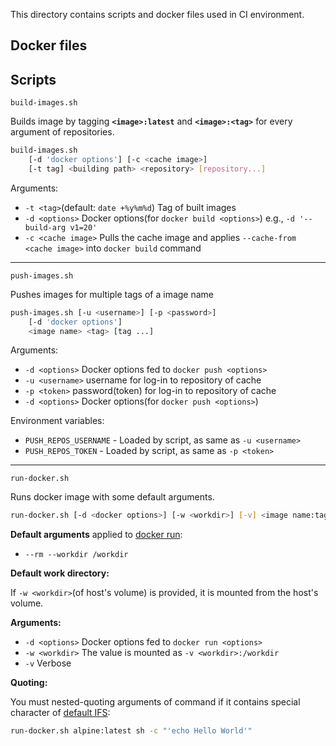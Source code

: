 This directory contains scripts and docker files used in CI environment.

## Docker files

## Scripts

`build-images.sh`

Builds image by tagging **`<image>:latest`** and **`<image>:<tag>`** for every argument of repositories.

```bash
build-images.sh
	[-d 'docker options'] [-c <cache image>]
	[-t tag] <building path> <repository> [repository...]
```

Arguments:
- `-t <tag>`(default: `date +%y%m%d`)
	Tag of built images
- `-d <options>`
	Docker options(for `docker build <options>`)
	e.g., `-d '--build-arg v1=20'`
- `-c <cache image>`
	Pulls the cache image and applies `--cache-from <cache image>` into `docker build` command

---

`push-images.sh`

Pushes images for multiple tags of a image name

```bash
push-images.sh [-u <username>] [-p <password>]
	[-d 'docker options']
	<image name> <tag> [tag ...]
```

Arguments:
- `-d <options>`
	Docker options fed to `docker push <options>`
- `-u <username>`
	username for log-in to repository of cache
- `-p <token>`
	password(token) for log-in to repository of cache
- `-d <options>`
	Docker options(for `docker push <options>`)

Environment variables:
- `PUSH_REPOS_USERNAME` - Loaded by script, as same as `-u <username>`
- `PUSH_REPOS_TOKEN` - Loaded by script, as same as `-p <token>`

---

`run-docker.sh`

Runs docker image with some default arguments.

```bash
run-docker.sh [-d <docker options>] [-w <workdir>] [-v] <image name:tag> [commands ...]
```

**Default arguments** applied to [docker run](https://docs.docker.com/engine/reference/run/):
- `--rm --workdir /workdir`

**Default work directory:**

If `-w <workdir>`(of host's volume) is provided, it is mounted from the host's volume.

**Arguments:**
- `-d <options>`
	Docker options fed to `docker run <options>`
- `-w <workdir>`
	The value is mounted as `-v <workdir>:/workdir`
- `-v`
	Verbose

**Quoting:**

You must nested-quoting arguments of command if it contains special character of [default IFS](https://bash.cyberciti.biz/guide/$IFS):
```bash
run-docker.sh alpine:latest sh -c "'echo Hello World'"
```
